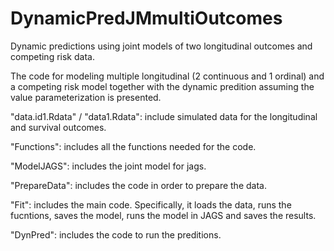 # DynamicPredJMmultiOutcomes
Dynamic predictions using joint models of two longitudinal outcomes and competing risk data.

The code for modeling multiple longitudinal (2 continuous and 1 ordinal) and a competing risk model together with the dynamic predition assuming the value parameterization is presented.

"data.id1.Rdata" / "data1.Rdata": include simulated data for the longitudinal and survival outcomes.

"Functions": includes all the functions needed for the code.

"ModelJAGS": includes the joint model for jags.

"PrepareData": includes the code in order to prepare the data.

"Fit": includes the main code. Specifically, it loads the data, runs the fucntions, saves the model, runs the model in JAGS and saves the results.

"DynPred": includes the code to run the preditions. 
